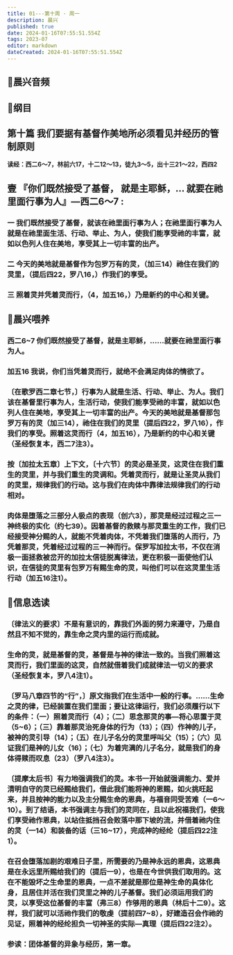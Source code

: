 ```yaml
---
title: 01---第十周 · 周一
description: 晨兴
published: true
date: 2024-01-16T07:55:51.554Z
tags: 2023-07
editor: markdown
dateCreated: 2024-01-16T07:55:51.554Z
---
```


## 🎵晨兴音频

## 📖纲目

## 第十篇 我们要据有基督作美地所必须看见并经历的管制原则

**读经：西二6～7，林前六17，十二12～13，徒九3～5，出十三21～22，西四2**

## 壹 『你们既然接受了基督， 就是主耶稣，… 就要在祂里面行事为人』—西二6～7 :

### 一 我们既然接受了基督，就该在祂里面行事为人；在祂里面行事为人就是在祂里面生活、行动、举止、为人，使我们能享受祂的丰富，就如以色列人住在美地，享受其上一切丰富的出产。

### 二 今天的美地就是基督作为包罗万有的灵，（加三14）祂住在我们的灵里，（提后四22，罗八16，）作我们的享受。

### 三 照着灵并凭着灵而行，（4，加五16，）乃是新约的中心和关键。

## 📖晨兴喂养

### 西二6~7	你们既然接受了基督，就是主耶稣，……就要在祂里面行事为人。

### 加五16	我说，你们当凭着灵而行，就绝不会满足肉体的情欲了。

### 〔在歌罗西二章七节，〕行事为人就是生活、行动、举止、为人。我们该在基督里行事为人，生活行动，使我们能享受祂的丰富，就如以色列人住在美地，享受其上一切丰富的出产。今天的美地就是基督那包罗万有的灵（加三14），祂住在我们的灵里（提后四22，罗八16），作我们的享受。照着这灵而行（4，加五16），乃是新约的中心和关键（圣经恢复本，西二7注3）。

### 按〔加拉太五章〕上下文，〔十六节〕的灵必是圣灵，这灵住在我们重生的灵里，并与我们重生的灵调和。凭着灵而行，就是让圣灵从我们的灵里，规律我们的行动。这与我们在肉体中靠律法规律我们的行动相对。

### 肉体是堕落之三部分人极点的表现（创六3），那灵是经过过程之三一神终极的实化（约七39）。因着基督的救赎与那灵重生的工作，我们已经接受神分赐的人，就能不凭着肉体，不凭着我们堕落的人而行，乃凭着那灵，凭着经过过程的三一神而行。保罗写加拉太书，不仅在消极一面拯救被岔开的加拉太信徒脱离律法，更在积极一面使他们认识，在信徒的灵里有包罗万有赐生命的灵，叫他们可以在这灵里生活行动（加五16注1）。

## 📖信息选读

### 〔律法义的要求〕不是有意识的，靠我们外面的努力来遵守，乃是自然且不知不觉的，靠生命之灵内里的运行而成就。

### 生命的灵，就是基督的灵，基督是与神的律法一致的。当我们照着这灵而行，我们里面的这灵，自然就借着我们成就律法一切义的要求（圣经恢复本，罗八4注1）。

### 〔罗马八章四节的“行”，〕原文指我们在生活中一般的行事。……生命之灵的律，已经装置在我们里面；要让这律运行，我们必须履行以下的条件：（一）照着灵而行（4）；（二）思念那灵的事—将心思置于灵（5~6）；（三）靠着那灵治死身体的行为（13）；（四）作神的儿子，被神的灵引导（14）；（五）在儿子名分的灵里呼叫父（15）；（六）见证我们是神的儿女（16）；（七）为着完满的儿子名分，就是我们的身体得赎而叹息（23）（罗八4注3）。

### 〔提摩太后书〕有力地强调我们的灵。本书一开始就强调能力、爱并清明自守的灵已经赐给我们，借此我们能将神的恩赐，如火挑旺起来，并且按神的能力以及主分赐生命的恩典，与福音同受苦难（一6～10）。到了结语，本书强调主与我们的灵同在，且以此祝福我们，使我们享受祂作恩典，以站住抵挡召会败落中那下坡的流，并借着祂内住的灵（一14）和装备的话（三16~17），完成神的经纶（提后四22注1）。

### 在召会堕落加剧的艰难日子里，所需要的乃是神永远的恩典，这恩典是在永远里所赐给我们的（提后一9），也是在今世供我们取用的。这在不能毁坏之生命里的恩典，一点不差就是那位是神生命的具体化身，且居住并活在我们灵里之神的儿子基督。我们必须运用我们的灵，以享受这位基督的丰富（弗三8）作够用的恩典（林后十二9）。这样，我们就可以活祂作我们的敬虔（提前四7~8），好建造召会作祂的见证，照着神的经纶担负一切神圣的实际—真理（提后四22注2）。

### 参读：团体基督的异象与经历，第一章。
<!-- Google tag (gtag.js) -->
<script async src="https://www.googletagmanager.com/gtag/js?id=G-1P8709Z16T"></script>
<script>
  window.dataLayer = window.dataLayer || [];
  function gtag(){dataLayer.push(arguments);}
  gtag('js', new Date());

  gtag('config', 'G-1P8709Z16T');
</script>